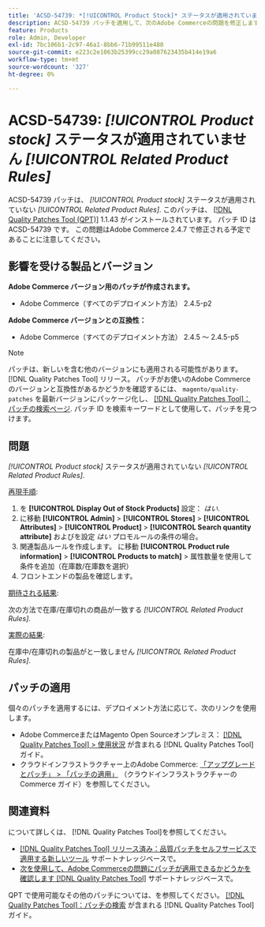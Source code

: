```yaml
---
title: 'ACSD-54739: *[!UICONTROL Product Stock]* ステータスが適用されていません*[!UICONTROL Related Product Rules]*'
description: ACSD-54739 パッチを適用して、次のAdobe Commerceの問題を修正します。*[!UICONTROL Product Stock]* ステータスがに適用されない*[!UICONTROL Related Product Rules]*.
feature: Products
role: Admin, Developer
exl-id: 7bc106b1-2c97-46a1-8bb6-71b99511e480
source-git-commit: e223c2e1063b25399cc29a087623435b414e19a6
workflow-type: tm+mt
source-wordcount: '327'
ht-degree: 0%

---
```


# ACSD-54739: *[!UICONTROL Product stock]* ステータスが適用されていません *[!UICONTROL Related Product Rules]*

ACSD-54739 パッチは、 *[!UICONTROL Product stock]* ステータスが適用されていない *[!UICONTROL Related Product Rules]*. このパッチは、 [[!DNL Quality Patches Tool (QPT)]](/help/announcements/adobe-commerce-announcements/magento-quality-patches-released-new-tool-to-self-serve-quality-patches.md) 1.1.43 がインストールされています。 パッチ ID は ACSD-54739 です。 この問題はAdobe Commerce 2.4.7 で修正される予定であることに注意してください。

## 影響を受ける製品とバージョン

**Adobe Commerce バージョン用のパッチが作成されます。**

* Adobe Commerce（すべてのデプロイメント方法） 2.4.5-p2

**Adobe Commerce バージョンとの互換性：**

* Adobe Commerce（すべてのデプロイメント方法） 2.4.5 ～ 2.4.5-p5

>[!NOTE]
>
>パッチは、新しいを含む他のバージョンにも適用される可能性があります。 [!DNL Quality Patches Tool] リリース。 パッチがお使いのAdobe Commerceのバージョンと互換性があるかどうかを確認するには、 `magento/quality-patches` を最新バージョンにパッケージ化し、 [[!DNL Quality Patches Tool]：パッチの検索ページ](https://experienceleague.adobe.com/tools/commerce-quality-patches/index.html). パッチ ID を検索キーワードとして使用して、パッチを見つけます。

## 問題

*[!UICONTROL Product stock]* ステータスが適用されていない *[!UICONTROL Related Product Rules]*.

<u>再現手順</u>:

1. を **[!UICONTROL Display Out of Stock Products]** 設定： *はい*.
1. に移動 **[!UICONTROL Admin]** > **[!UICONTROL Stores]** > **[!UICONTROL Attributes]** > **[!UICONTROL Product]** > **[!UICONTROL Search quantity attribute]** およびを設定 *はい* プロモルールの条件の場合。
1. 関連製品ルールを作成します。 に移動 **[!UICONTROL Product rule information]** > **[!UICONTROL Products to match]** > 属性数量を使用して条件を追加（在庫数/在庫数を選択）
1. フロントエンドの製品を確認します。

<u>期待される結果</u>:

次の方法で在庫/在庫切れの商品が一致する *[!UICONTROL Related Product Rules]*.

<u>実際の結果</u>:

在庫中/在庫切れの製品がと一致しません *[!UICONTROL Related Product Rules]*.

## パッチの適用

個々のパッチを適用するには、デプロイメント方法に応じて、次のリンクを使用します。

* Adobe CommerceまたはMagento Open Sourceオンプレミス： [[!DNL Quality Patches Tool] > 使用状況](https://experienceleague.adobe.com/docs/commerce-operations/tools/quality-patches-tool/usage.html) が含まれる [!DNL Quality Patches Tool] ガイド。
* クラウドインフラストラクチャー上のAdobe Commerce: [「アップグレードとパッチ」 > 「パッチの適用」](https://experienceleague.adobe.com/docs/commerce-cloud-service/user-guide/develop/upgrade/apply-patches.html) （クラウドインフラストラクチャーのCommerce ガイド）を参照してください。

## 関連資料

について詳しくは、 [!DNL Quality Patches Tool]を参照してください。

* [[!DNL Quality Patches Tool] リリース済み：品質パッチをセルフサービスで適用する新しいツール](/help/announcements/adobe-commerce-announcements/magento-quality-patches-released-new-tool-to-self-serve-quality-patches.md) サポートナレッジベースで。
* [次を使用して、Adobe Commerceの問題にパッチが適用できるかどうかを確認します [!DNL Quality Patches Tool]](/help/support-tools/patches-available-in-qpt-tool/check-patch-for-magento-issue-with-magento-quality-patches.md) サポートナレッジベースで。

QPT で使用可能なその他のパッチについては、を参照してください。 [[!DNL Quality Patches Tool]：パッチの検索](https://experienceleague.adobe.com/tools/commerce-quality-patches/index.html) が含まれる [!DNL Quality Patches Tool] ガイド。
